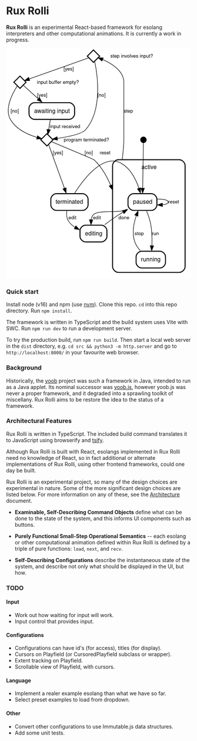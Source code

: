 Rux Rolli
=========

**Rux Rolli** is an experimental React-based framework for esolang
interpreters and other computational animations.  It is currently
a work in progress.

![state machine diagram for Rux Rolli](images/state-machine-diagram.png?raw=true)

### Quick start

Install node (v16) and npm (use [nvm][]).  Clone this repo.  `cd` into this
repo directory.  Run `npm install`.

The framework is written in TypeScript and the build system uses
Vite with SWC.  Run `npm run dev` to run a development server.

To try the production build, run `npm run build`.  Then start a
local web server in the `dist` directory, e.g.
`cd src && python3 -m http.server` and go to `http://localhost:8000/`
in your favourite web browser.

### Background

Historically, the [yoob][] project was such a framework in Java,
intended to run as a Java applet.  Its nominal successor was
[yoob.js][], however yoob.js was never a proper framework, and it
degraded into a sprawling toolkit of miscellany.  Rux Rolli aims
to be restore the idea to the status of a framework.

### Architectural Features

Rux Rolli is written in TypeScript.  The included build command
translates it to JavaScript using browserify and [tsify][].

Although Rux Rolli is built with React, esolangs implemented in
Rux Rolli need no knowledge of React, so in fact additional or
alternate implementations of Rux Rolli, using other frontend
frameworks, could one day be built.

Rux Rolli is an experimental project, so many of the design
choices are experimental in nature.  Some of the more significant
design choices are listed below.  For more information on any
of these, see the [Architecture](doc/Architecture.md) document.

*   **Examinable, Self-Describing Command Objects** define
    what can be done to the state of the system, and this
    informs UI components such as buttons.

*   **Purely Functional Small-Step Operational Semantics**
    -- each esolang or other computational animation
    defined within Rux Rolli is defined by a triple of pure
    functions: `load`, `next`, and `recv`.

*   **Self-Describing Configurations** describe the
    instantaneous state of the system, and describe not
    only what should be displayed in the UI, but how.

[yoob]: https://catseye.tc/node/yoob
[yoob.js]: https://catseye.tc/node/yoob.js
[tsify]: https://github.com/TypeStrong/tsify
[nvm]: https://github.com/nvm-sh/nvm

### TODO

#### Input

*   Work out how waiting for input will work.
*   Input control that provides input.

#### Configurations

*   Configurations can have id's (for access), titles (for display).
*   Cursors on Playfield (or CursoredPlayfield subclass or wrapper).
*   Extent tracking on Playfield.
*   Scrollable view of Playfield, with cursors.

#### Language

*   Implement a realer example esolang than what we have so far.
*   Select preset examples to load from dropdown.

#### Other

*   Convert other configurations to use Immutable.js data structures.
*   Add some unit tests.
